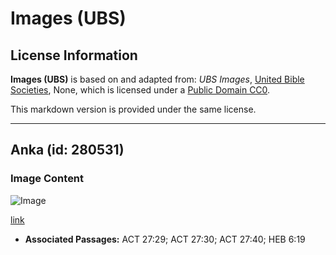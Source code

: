 # Images (UBS)

## License Information

**Images (UBS)** is based on and adapted from: _UBS Images_, [United Bible Societies](https://unitedbiblesocieties.org/), None, which is licensed under a [Public Domain CC0](https://creativecommons.org/public-domain/cc0/).

This markdown version is provided under the same license.



--------------------------------

## Anka (id: 280531)

### Image Content

![Image](https://cdn.aquifer.bible/aquifer-content/resources/Media/WEB-0522_anchor.jpg)

[link](https://cdn.aquifer.bible/aquifer-content/resources/Media/WEB-0522_anchor.jpg)

* **Associated Passages:** ACT 27:29; ACT 27:30; ACT 27:40; HEB 6:19

